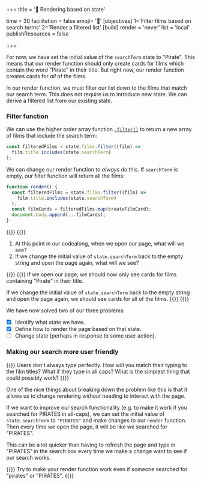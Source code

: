 +++
title = '🎱 Rendering based on state'

time = 30
facilitation = false
emoji= '🧩'
[objectives]
    1='Filter films based on search terms'
    2='Render a filtered list'
[build]
  render = 'never'
  list = 'local'
  publishResources = false

+++

For now, we have set the initial value of the `searchTerm` state to "Pirate". This means that our render function should only create cards for films which contain the word "Pirate" in their title. But right now, our render function creates cards for _all_ of the films.

In our render function, we must filter our list down to the films that match our search term. This does not require us to introduce new state. We can derive a filtered list from our existing state.

### Filter function

We can use the higher order array function [`.filter()`](https://developer.mozilla.org/en-US/docs/Web/JavaScript/Reference/Global_Objects/Array/filter) to return a new array of films that include the search term:

```js
const filteredFilms = state.films.filter((film) =>
  film.title.includes(state.searchTerm)
);
```

We can change our render function to _always_ do this. If `searchTerm` is empty, our filter function will return all the films:

```js
function render() {
  const filteredFilms = state.films.filter((film) =>
    film.title.includes(state.searchTerm)
  );
  const filmCards = filteredFilms.map(createFilmCard);
  document.body.append(...filmCards);
}
```

{{<tabs name="Predict and Explain State">}}
{{<tab name="Predict the state">}}

1. At this point in our codealong, when we open our page, what will we see?
2. If we change the initial value of `state.searchTerm` back to the empty string and open the page again, what will we see?

{{</tab>}}
{{<tab name="Check understanding ">}}
If we open our page, we should now only see cards for films containing "Pirate" in their title.

If we change the initial value of `state.searchTerm` back to the empty string and open the page again, we should see cards for all of the films.
{{</tab>}}
{{</tabs>}}

We have now solved two of our three problems:

- [x] Identify what state we have.
- [x] Define how to render the page based on that state.
- [ ] Change state (perhaps in response to some user action).

### Making our search more user friendly

{{<note type="tip" title="Things to consider">}}
Users don't always type perfectly. How will you match their typing to the film titles? What if they type in all caps? What is the simplest thing that could possibly work?
{{</note>}}

One of the nice things about breaking down the problem like this is that it allows us to change rendering _without_ needing to interact with the page.

If we want to improve our search functionality (e.g. to make it work if you searched for PIRATES in all-caps), we can set the initial value of `state.searchTerm` to `"PIRATES"` and make changes to our `render` function. Then every time we open the page, it will be like we searched for "PIRATES".

This can be a lot quicker than having to refresh the page and type in "PIRATES" in the search box every time we make a change want to see if our search works.

{{<note type="exercise" title="Exercise: Make search more user friendly">}}
Try to make your render function work even if someone searched for "pirates" or "PIRATES".
{{</note>}}
